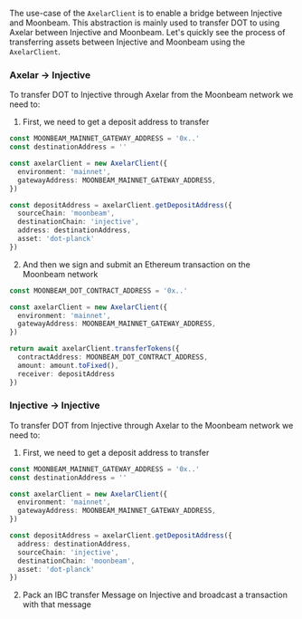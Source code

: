 The use-case of the `AxelarClient` is to enable a bridge between Injective and Moonbeam. This abstraction is mainly used to transfer DOT to using Axelar between Injective and Moonbeam. Let's quickly see the process of transferring assets between Injective and Moonbeam using the `AxelarClient`.

### Axelar -> Injective

To transfer DOT to Injective through Axelar from the Moonbeam network we need to:

1. First, we need to get a deposit address to transfer

```ts
const MOONBEAM_MAINNET_GATEWAY_ADDRESS = '0x..'
const destinationAddress = ''

const axelarClient = new AxelarClient({
  environment: 'mainnet',
  gatewayAddress: MOONBEAM_MAINNET_GATEWAY_ADDRESS,
})

const depositAddress = axelarClient.getDepositAddress({
  sourceChain: 'moonbeam',
  destinationChain: 'injective',
  address: destinationAddress,
  asset: 'dot-planck'
})
```

2. And then we sign and submit an Ethereum transaction on the Moonbeam network

```ts
const MOONBEAM_DOT_CONTRACT_ADDRESS = '0x..'

const axelarClient = new AxelarClient({
  environment: 'mainnet',
  gatewayAddress: MOONBEAM_MAINNET_GATEWAY_ADDRESS,
})

return await axelarClient.transferTokens({
  contractAddress: MOONBEAM_DOT_CONTRACT_ADDRESS,
  amount: amount.toFixed(),
  receiver: depositAddress
})
```

### Injective -> Injective

To transfer DOT from Injective through Axelar to the Moonbeam network we need to:

1. First, we need to get a deposit address to transfer

```ts
const MOONBEAM_MAINNET_GATEWAY_ADDRESS = '0x..'
const destinationAddress = ''

const axelarClient = new AxelarClient({
  environment: 'mainnet',
  gatewayAddress: MOONBEAM_MAINNET_GATEWAY_ADDRESS,
})

const depositAddress = axelarClient.getDepositAddress({
  address: destinationAddress,
  sourceChain: 'injective',
  destinationChain: 'moonbeam',
  asset: 'dot-planck'
})
```

2. Pack an IBC transfer Message on Injective and broadcast a transaction with that message
